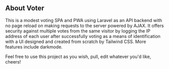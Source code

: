 ## About Voter
This is a modest voting SPA and PWA using Laravel as an API backend with no page reload on making requests to the server powered by AJAX. It offers security against multiple votes from the same visitor by logging the IP address of each user after successfully voting as a means of identification with a UI designed and created from scratch by Tailwind CSS. More features include darkmode.

Feel free to use this project as you wish, pull, edit whatever you'd like, cheers!
